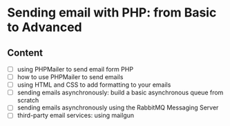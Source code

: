 # Sending email with PHP: from Basic to Advanced

## Content

- [ ] using PHPMailer to send email form PHP
- [ ] how to use PHPMailer to send emails
- [ ] using HTML and CSS to add formatting to your emails
- [ ] sending emails asynchronously: build a basic asynchronous queue from scratch
- [ ] sending emails asynchronously using the RabbitMQ Messaging Server
- [ ] third-party email services: using mailgun